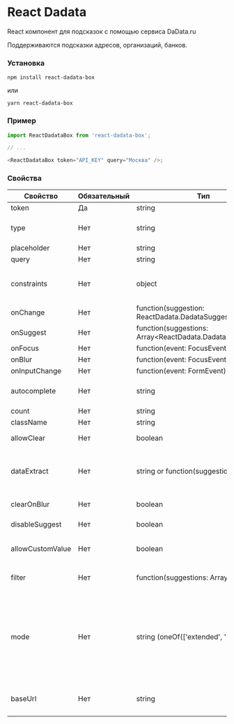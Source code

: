 # React Dadata

React компонент для подсказок с помощью сервиса DaData.ru

Поддерживаются подсказки адресов, организаций, банков.

### Установка

```
npm install react-dadata-box
```

или

```
yarn react-dadata-box
```

### Пример

```javascript
import ReactDadataBox from 'react-dadata-box';

// ...

<ReactDadataBox token="API_KEY" query="Москва" />;
```

### Свойства

| Свойство         | Обязательный | Тип                                                        | Описание                                                                                                                                                                                                                                                                                                                                                                                                             |
| ---------------- | ------------ | ---------------------------------------------------------- | -------------------------------------------------------------------------------------------------------------------------------------------------------------------------------------------------------------------------------------------------------------------------------------------------------------------------------------------------------------------------------------------------------------------- |
| token            | Да           | string                                                     | Авторизационный токен DaData.ru                                                                                                                                                                                                                                                                                                                                                                                      |
| type             | Нет          | string                                                     | Тип данных, которые необходимо запросить: адрес(address), организация(party) или банк(bank), почта(email), фио(fio)                                                                                                                                                                                                                                                                                                  |
| placeholder      | Нет          | string                                                     | Текст placeholder                                                                                                                                                                                                                                                                                                                                                                                                    |
| query            | Нет          | string                                                     | Начальное значение поля ввода                                                                                                                                                                                                                                                                                                                                                                                        |
| constraints      | Нет          | object                                                     | Объект, который может содержать locations, from_bound, to_bound. См. https://confluence.hflabs.ru/pages/viewpage.action?pageId=204669108                                                                                                                                                                                                                                                                             |  |
| onChange         | Нет          | function(suggestion: ReactDadata.DadataSuggestion)         | Функция, вызываемая при выборе подсказки                                                                                                                                                                                                                                                                                                                                                                             |
| onSuggest        | Нет          | function(suggestions: Array<ReactDadata.DadataSuggestion>) | Функция, вызываемая при выборе получении подсказок                                                                                                                                                                                                                                                                                                                                                                   |
| onFocus          | Нет          | function(event: FocusEvent)                                | Функция, вызываемая при фокусе                                                                                                                                                                                                                                                                                                                                                                                       |
| onBlur           | Нет          | function(event: FocusEvent)                                | Функция, вызываемая при blur                                                                                                                                                                                                                                                                                                                                                                                         |
| onInputChange    | Нет          | function(event: FormEvent)                                 | Функция, вызываемая при печатании в поле input                                                                                                                                                                                                                                                                                                                                                                       |
| autocomplete     | Нет          | string                                                     | Параметр описывающий автозаполнение поля, например street-address, если не задан, будет установлен как off                                                                                                                                                                                                                                                                                                           |
| count            | Нет          | string                                                     | Кол-во возвращаемых записей, по умолчанию 10                                                                                                                                                                                                                                                                                                                                                                         |
| className        | Нет          | string                                                     | Дополнительный класс стилей                                                                                                                                                                                                                                                                                                                                                                                          |
| allowClear       | Нет          | boolean                                                    | Показывать иконку для очищения текущего значения, по-умолчанию false                                                                                                                                                                                                                                                                                                                                                 |
| dataExtract      | Нет          | string or function(suggestion: Object)                     | Вернуть в качестве параметра `value` в ответе определенное поле из ReactDadata.DadataSuggestion.data. В параметрах - имя поля из data или функция принимающая data из ответа dadata в качестве параметра                                                                                                                                                                                                             |
| clearOnBlur      | Нет          | boolean                                                    | Очищать поле при потере фокуса, в случае если не выбрали вариант. По-умолчачнию `false`                                                                                                                                                                                                                                                                                                                              |
| disableSuggest   | Нет          | boolean                                                    | Отключит подсказки, чтобы поле работало как простой input                                                                                                                                                                                                                                                                                                                                                            |
| allowCustomValue | Нет          | boolean                                                    | Разрешить пользовательский ввод в поле. Если `true`, то контрол может работать как простой input.                                                                                                                                                                                                                                                                                                                    |
| filter           | Нет          | function(suggestions: Array)                               | Callback принимающий массив результатов и фильтрующий их по правилам описанным в самой коллбек-функции                                                                                                                                                                                                                                                                                                               |
| mode             | Нет          | string (oneOf(['extended', ''])                            | Если установлено значение `extended`, то после выбора подсказки будет произведен второй запрос на метод findById https://confluence.hflabs.ru/pages/viewpage.action?pageId=568918058 для уточнения запроса и выбора дополнительных данных (например, список всех ОКВЭД организации или гео-данных адреса). Для использования `extended` режима запроса обычно нужен тариф не менее "Расширенный" или "Максимальный". |
|                  |
| baseUrl          | Нет          | string                                                     | По-умолчанию `https://suggestions.dadata.ru`. Использовать если нужно проксировать запросы через свой сервис.                                                                                                                                                                                                                                                                                                        |
|                  |
